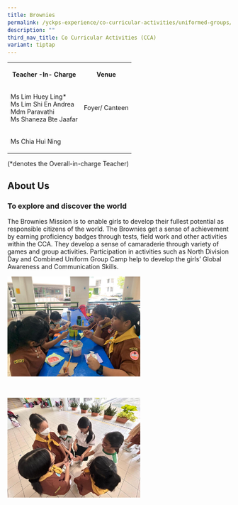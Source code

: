```yaml
---
title: Brownies
permalink: /yckps-experience/co-curricular-activities/uniformed-groups/brownies/
description: ""
third_nav_title: Co Curricular Activities (CCA)
variant: tiptap
---
```

<table style="minWidth: 50px">
<colgroup>
<col>
<col>
</colgroup>
<tbody>
<tr>
<th rowspan="1" colspan="1">
<p>Teacher -In- Charge</p>
</th>
<th rowspan="1" colspan="1">
<p>Venue</p>
</th>
</tr>
<tr>
<td rowspan="1" colspan="1">
<p>Ms Lim Huey Ling*
<br>Ms Lim Shi En Andrea
<br>Mdm Paravathi
<br>Ms Shaneza Bte Jaafar</p>
</td>
<td rowspan="1" colspan="1">
<p>Foyer/ Canteen</p>
</td>
</tr>
<tr>
<td rowspan="1" colspan="1">
<p>Ms Chia Hui Ning</p>
</td>
<td rowspan="1" colspan="1">
<p></p>
</td>
</tr>
</tbody>
</table>
<p>(*denotes the Overall-in-charge Teacher)&nbsp;</p>
<h2>About Us</h2>
<h3><strong>To explore and discover the world</strong></h3>
<p>The Brownies Mission is to enable girls to develop their fullest potential
as responsible citizens of the world. The Brownies get a sense of achievement
by earning proficiency badges through tests, field work and other activities
within the CCA. They develop a sense of camaraderie through variety of
games and group activities. Participation in activities such as North Division
Day and Combined Uniform Group Camp help to develop the girls’ Global Awareness
and Communication Skills.</p>
<div class="isomer-image-wrapper">
<img style="width:300px;height:auto;" height="auto" width="100%" src="/images/2023/CCA/brownies1%20-%20lovino%20villasin%20cruz.JPG">
</div>
<p>
<br>
</p>
<div class="isomer-image-wrapper">
<img style="width:300px;height:auto;" height="auto" width="100%" src="/images/2023/CCA/brownies2%20-%20lovino%20villasin%20cruz.JPG">
</div>
<p></p>